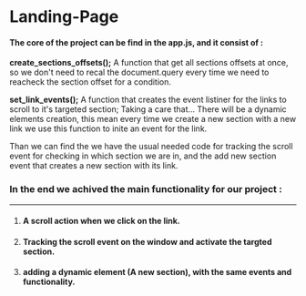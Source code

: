 # Landing-Page

<h4>The core of the project can be find in the app.js, and it consist of :</h4>

<b>create_sections_offsets();</b> A function that get all sections offsets at once, so we don't need to recal the document.query every time we need to reacheck the section offset for a condition.

<b>set_link_events();</b> A function that creates the event listiner for the links to scroll to it's targeted section; Taking a care that... There will be a dynamic elements creation, this mean every time we create a new section with a new link we use this function to inite an event for the link.

Than we can find the we have the usual needed code for tracking the scroll event for checking in which section we are in, and the add new section event that creates a new section with its link.

<h3>In the end we achived the main functionality for our project :</h3>
<hr/>
<ol>
  <li><h4>A scroll action when we click on the link.</h4></li>
  <li><h4>Tracking the scroll event on the window and activate the targted section.</h4></li>
  <li><h4>adding a dynamic element (A new section), with the same events and functionality.</h4></li>
</ol>

